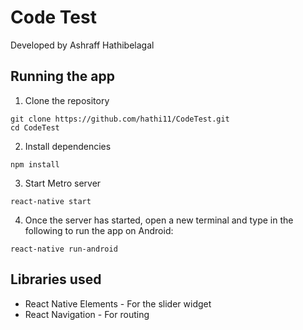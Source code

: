 # Code Test

Developed by Ashraff Hathibelagal

## Running the app

1. Clone the repository

```
git clone https://github.com/hathi11/CodeTest.git
cd CodeTest
```

2. Install dependencies

```
npm install
```

3. Start Metro server

```
react-native start
```

4. Once the server has started, open a new terminal and type in the following to run the app on Android:

```
react-native run-android
```

## Libraries used

- React Native Elements - For the slider widget
- React Navigation - For routing

